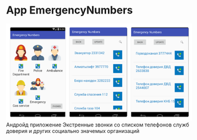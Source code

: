 # App EmergencyNumbers
![](https://github.com/Nutamy/EmergencyNumbersList/blob/master/Emergency_numbers_img_1.png)
Андройд приложение Экстренные звонки со списком телефонов служб доверия и других социально значемых организаций
